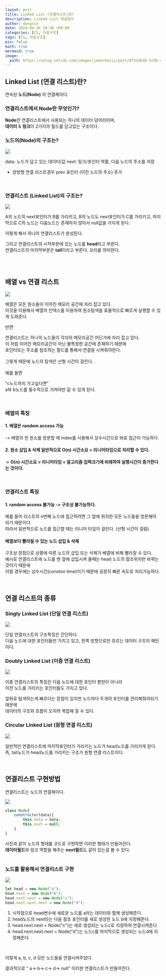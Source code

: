 ```yaml
---
layout: post
title: Linked List (연결리스트)란?
description: Linked List 개념정리
author: dongsin
date: 2024-04-26 18:30 +09:00
categories: [CS, 자료구조]
tags: [CS, 자료구조]
pin: false
math: true
mermaid: true
image:
  path: https://velog.velcdn.com/images/jaeochoiii/post/0f32d636-1e3b-4cd7-9ba5-84cf4e0479fa/image.png
---
```


## Linked List (연결 리스트)란?
연속된 **노드(Node)** 의 연결체이다.


### 연결리스트에서 Node란 무엇인가?

**Node**란 연결리스트에서 사용되는 하나의 데이터 덩어리이며, <br />
**데이터** & **링크**이 2가지의 필드를 담고있는 구조이다.


### 노드의(Node)의 구조는?
<img src="https://img1.daumcdn.net/thumb/R1280x0/?scode=mtistory2&fname=https%3A%2F%2Fblog.kakaocdn.net%2Fdn%2FurVGh%2FbtsGYL8vIlS%2FKPWKJJEnvpk5syFNGPwxF0%2Fimg.png"/>

data: 노드가 담고 있는 데이터/값
next: 링크/포인터 역활, 다음 노드의 주소를 저장
* 양방향 연결 리스트경우 prev 포인터 (이전 노드의 주소) 추가

<br />

### 연결리스트 (Linked List)의 구조는?
<img src="https://img1.daumcdn.net/thumb/R1280x0/?scode=mtistory2&fname=https%3A%2F%2Fblog.kakaocdn.net%2Fdn%2FbnEvmH%2FbtsGXZ7idpv%2F0AzDnjtxp5WQSTTPmpZNSk%2Fimg.png" />


A의 노드의 next포인터가 B를 가리키고,
B의 노드도 next포인터가 C를 가리키고,
마지막으로 C의 노드는 다음노드는 존재하지 않아서 null값을 가지게 된다.

이렇게 해서 하나의 연결리스트가 완성된다.

그리고 연결리스트의 시작부분에 있는 노드를 **head**라고 부른다.<br />
연결리스트의 마지막부분은 **tail**이라고 부른다. 꼬리를 의미한다.

<br />
<br />

## 배열 vs 연결 리스트
<img src="https://img1.daumcdn.net/thumb/R1280x0/?scode=mtistory2&fname=https%3A%2F%2Fblog.kakaocdn.net%2Fdn%2F8ARl4%2FbtsGYPQxtzi%2FhLbXxnbb7beiHSBFotLrn1%2Fimg.png" />

배열은 모든 원소들이 이어진 메모리 공간에 자리 잡고 있다. <br />
이것을 이용해서 배열의 인덱스를 이용하여 원소탐색을 효율적으로 빠르게 실행할 수 있게 도와준다.


반면 

연결리스트는 하나의 노드들이 각자의 메모리공간 어딘가에 자리 잡고 있다.<br />
이 처럼 이어진 메모리공간이 아닌 불특정한 공간에 존재하기 때문에<br />
포인터또는 주소를 참조하는 필드를 통해서 연결을 시켜줘야한다. <br />
<br />
그렇게 때문에 노드의 탐색은 선형 시간이 걸린다.
<br />
<br />
예를 들면<br />

"c노드까지 가고싶다면" <br />
a와 b노드를 필수적으로 거쳐야만 갈 수 있게 된다.

<br />

### 배열의 특징
#### 1. 배열은 random access 가능 <br />
-> 배열의 한 원소를 방문할 때 index를 사용해서 상수시간으로 바로 접근이 가능하다.
#### 2. 원소 삽입 & 삭제 일반적으로 O(n) 시간소요 = 리니어타임으로 처리할 수 있다. <br />
-> **O(n) 시간소요 = 리니어타임 = 알고리즘 입력크기에 비례하여 실행시간이 증가한다는 것이다.**

<br />

### 연결리스트 특징
#### 1. random access 불가능 -> 구조상 불가능하다. <br />
예를 들어 리스트의 n번째 노드에 접근하려면 그 앞에 위치한 모든 노드들을 방문해야 되기 때문이다.<br />
   따라서 일반적으로 노드를 접근할 때는 리니어 타임이 걸린다. (선형 시간이 걸림)

#### 배열보다 빨라질 수 있는 노드 삽입 & 삭제
구조상 장점으로 상황에 따른 노드의 삽입 또는 삭제가 배열에 비해 빨라질 수 있다. <br />
예시로 연결리스트에 노드를 맨 앞에 삽입시켜 줄때는 head 노드의 참조위치만 바뀌는 것이기 때문에 <br />
이럴 경우에는 상수시간(conston time)이기 때문에 굉장히 빠른 속도로 처리가능하다.



<br />

## 연결 리스트의 종류

### Singly Linked List (단일 연결 리스트)
<img src="https://img1.daumcdn.net/thumb/R1280x0/?scode=mtistory2&fname=https%3A%2F%2Fblog.kakaocdn.net%2Fdn%2FbWpZu1%2FbtsGZMFw1fO%2F1tCZl4DNZtarMo2vIAVCzK%2Fimg.png" />

단일 연결리스트의 구조특징은 간단하다. <br />
다음 노드에 대한 포인터들만 가지고 있고, 한쪽 방향으로만 흐르는 데이터 구조의 패턴이다.<br />

### Doubly Linked List (이중 연결 리스트)
<img src="https://img1.daumcdn.net/thumb/R1280x0/?scode=mtistory2&fname=https%3A%2F%2Fblog.kakaocdn.net%2Fdn%2Feot7nP%2FbtsGX0L5rRO%2FXxCi2FMFs09kShTdLngUxK%2Fimg.png" />

이중 연결리스트의 특징은 다음 노드에 대한 포인터 뿐만이 아니라 <br />
이전 노드를 가리키는 포인터들도 가지고 있다. <br />

앞뒤로 탐색하는게 빠르다는 장점이 있지만 노드마다 두개의 포인터를 관리해줘야되기 때문에 <br />
데이터의 구조와 흐름이 오히려 복잡해 질 수 있다.

### Circular Linked List (원형 연결 리스트)
<img src="https://img1.daumcdn.net/thumb/R1280x0/?scode=mtistory2&fname=https%3A%2F%2Fblog.kakaocdn.net%2Fdn%2Fb2sng3%2FbtsGZXGNJPn%2Fm6KD8oRCeZfkVGXToeubJ0%2Fimg.png" />

일반적인 연결리스트에 마지막포인터가 가리키는 노드가 head노드를 가리키게 된다. <br />
즉, tail노드가 head노드를 가리키는 구조가 원형 연결 리스트이다.


<br />

## 연결리스트 구현방법
연결리스트는 노드의 연결체이다.

<img src="https://img1.daumcdn.net/thumb/R1280x0/?scode=mtistory2&fname=https%3A%2F%2Fblog.kakaocdn.net%2Fdn%2FurVGh%2FbtsGYL8vIlS%2FKPWKJJEnvpk5syFNGPwxF0%2Fimg.png" />

```js
class Node{
    constructor(data){
        this.data = data;
        this.next = null;
    }
}
```

사진과 같이 노드의 형태를 코드로 구현하면 이러한 형태가 만들어진다. <br />
**데이터필드**와 링크 역할을 해주는 **next필드**도 같이 있는걸 볼 수 있다. <br />
<br />

### 노드를 활용해서 연결리스트 구현
<img src="https://img1.daumcdn.net/thumb/R1280x0/?scode=mtistory2&fname=https%3A%2F%2Fblog.kakaocdn.net%2Fdn%2FILBw4%2FbtsGYfbit8F%2FKKLhxCqwL6E6mjP8OKkzq1%2Fimg.png" />

```js
let head = new Node("a");
head.next = new Node("b");
head.next.next = new Node("c");
head.next.next.next = new Node("d");
```
1. 시작점으로 head변수에 새로운 노드를 a라는 데이터와 함께 생성해준다.<br />
2. head노드의 next라는 다음 참조 포인터를 새로 생성한 노드 b에 지정해준다.
3. head.next.next = Node("c")는 새로 생성되는 노드c로 지정하여 연결시켜준다. <br />
4. head.next.next.next = Node("d")는 노드c를 마지막으로 생성되는 노드d에 지정해준다.
<br />

이렇게 a, b, c, d 모든 노드들을 연결시켜주었다.



결과적으로 " a-> b-> c-> d-> null" 이러한 연결리스트가 만들어진다.